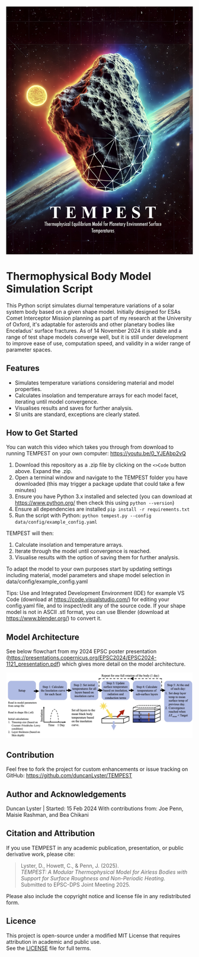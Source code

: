 ![TEMPEST Banner](documentation/banner.jpg)

# Thermophysical Body Model Simulation Script
This Python script simulates diurnal temperature variations of a solar system body based on a given shape model. Initially designed for ESAs Comet Interceptor Mission planning as part of my research at the University of Oxford, it's adaptable for asteroids and other planetary bodies like Enceladus' surface fractures. As of 14 November 2024 it is stable and a range of test shape models converge well, but it is still under development to improve ease of use, computation speed, and validity in a wider range of parameter spaces. 

## Features
- Simulates temperature variations considering material and model properties.
- Calculates insolation and temperature arrays for each model facet, iterating until model convergence.
- Visualises results and saves for further analysis.
- SI units are standard, exceptions are clearly stated.

## How to Get Started
You can watch this video which takes you through from download to running TEMPEST on your own computer: https://youtu.be/0_YJEAbp2vQ

1. Download this repository as a .zip file by clicking on the `<>Code` button above. Expand the .zip. 
2. Open a terminal window and navigate to the TEMPEST folder you have downloaded (this may trigger a package update that could take a few minutes)
3. Ensure you have Python 3.x installed and selected (you can download at https://www.python.org/ then check this using `python --version`) 
4. Ensure all dependencies are installed `pip install -r requirements.txt`
5. Run the script with Python: `python tempest.py --config data/config/example_config.yaml`

TEMPEST will then:
1. Calculate insolation and temperature arrays.
2. Iterate through the model until convergence is reached.
3. Visualise results with the option of saving them for further analysis.

To adapt the model to your own purposes start by updating settings including material, model parameters and shape model selection in data/config/example_config.yaml

Tips:
Use and Integrated Development Environment (IDE) for example VS Code (download at https://code.visualstudio.com/) for editing your config.yaml file, and to inspect/edit any of the source code. 
If your shape model is not in ASCII .stl format, you can use Blender (download at https://www.blender.org/) to convert it.

## Model Architecture
See below flowchart from my 2024 EPSC poster presentation (https://presentations.copernicus.org/EPSC2024/EPSC2024-1121_presentation.pdf) which gives more detail on the model architecture. 

![TEMPEST Flowchart](documentation/flowchart.jpg)

## Contribution
Feel free to fork the project for custom enhancements or issue tracking on GitHub: https://github.com/duncanLyster/TEMPEST

## Author and Acknowledgements
Duncan Lyster | Started: 15 Feb 2024
With contributions from: Joe Penn, Maisie Rashman, and Bea Chikani

## Citation and Attribution

If you use TEMPEST in any academic publication, presentation, or public derivative work, please cite:

> Lyster, D., Howett, C., & Penn, J. (2025).  
> *TEMPEST: A Modular Thermophysical Model for Airless Bodies with Support for Surface Roughness and Non-Periodic Heating.*  
> Submitted to EPSC-DPS Joint Meeting 2025.

Please also include the copyright notice and license file in any redistributed form.

## Licence

This project is open-source under a modified MIT License that requires attribution in academic and public use.  
See the [LICENSE](LICENSE) file for full terms.